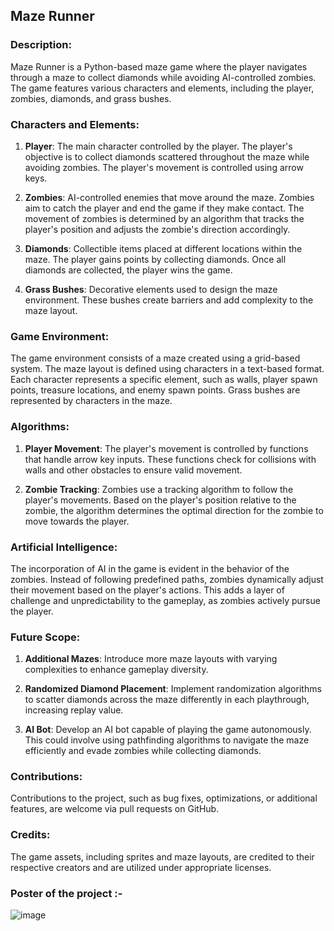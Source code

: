 ## Maze Runner


### Description:

Maze Runner is a Python-based maze game where the player navigates through a maze to collect diamonds while avoiding AI-controlled zombies. The game features various characters and elements, including the player, zombies, diamonds, and grass bushes.


### Characters and Elements:

1. **Player**: The main character controlled by the player. The player's objective is to collect diamonds scattered throughout the maze while avoiding zombies. The player's movement is controlled using arrow keys.

2. **Zombies**: AI-controlled enemies that move around the maze. Zombies aim to catch the player and end the game if they make contact. The movement of zombies is determined by an algorithm that tracks the player's position and adjusts the zombie's direction accordingly.

3. **Diamonds**: Collectible items placed at different locations within the maze. The player gains points by collecting diamonds. Once all diamonds are collected, the player wins the game.

4. **Grass Bushes**: Decorative elements used to design the maze environment. These bushes create barriers and add complexity to the maze layout.


### Game Environment:

The game environment consists of a maze created using a grid-based system. The maze layout is defined using characters in a text-based format. Each character represents a specific element, such as walls, player spawn points, treasure locations, and enemy spawn points. Grass bushes are represented by characters in the maze.


### Algorithms:

1. **Player Movement**: The player's movement is controlled by functions that handle arrow key inputs. These functions check for collisions with walls and other obstacles to ensure valid movement.

2. **Zombie Tracking**: Zombies use a tracking algorithm to follow the player's movements. Based on the player's position relative to the zombie, the algorithm determines the optimal direction for the zombie to move towards the player.


### Artificial Intelligence:

The incorporation of AI in the game is evident in the behavior of the zombies. Instead of following predefined paths, zombies dynamically adjust their movement based on the player's actions. This adds a layer of challenge and unpredictability to the gameplay, as zombies actively pursue the player.


### Future Scope:

1. **Additional Mazes**: Introduce more maze layouts with varying complexities to enhance gameplay diversity.

2. **Randomized Diamond Placement**: Implement randomization algorithms to scatter diamonds across the maze differently in each playthrough, increasing replay value.

3. **AI Bot**: Develop an AI bot capable of playing the game autonomously. This could involve using pathfinding algorithms to navigate the maze efficiently and evade zombies while collecting diamonds.


### Contributions:
Contributions to the project, such as bug fixes, optimizations, or additional features, are welcome via pull requests on GitHub.


### Credits:
The game assets, including sprites and maze layouts, are credited to their respective creators and are utilized under appropriate licenses.


### Poster of the project :- 
![image](https://github.com/AnujPa-teal/Maze-game/assets/138184585/7b2f2519-4367-42ce-9d2d-81ea9fe76458)
